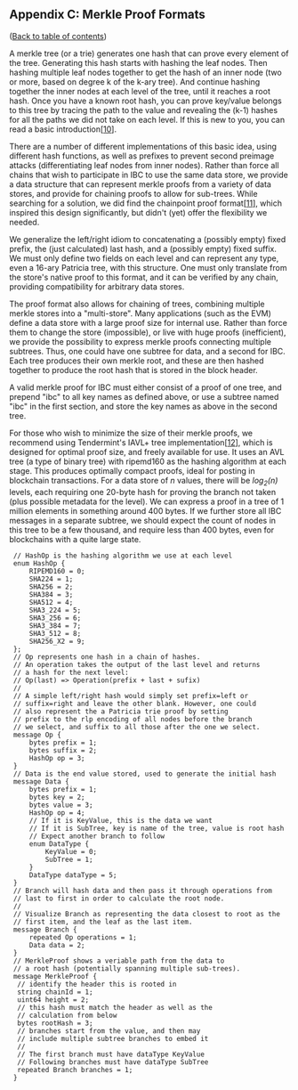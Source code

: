 ## Appendix C: Merkle Proof Formats

([Back to table of contents](specification.md#contents))

A merkle tree (or a trie) generates one hash that can prove every element of the tree. Generating this hash starts with hashing the leaf nodes. Then hashing multiple leaf nodes together to get the hash of an inner node (two or more, based on degree k of the k-ary tree). And continue hashing together the inner nodes at each level of the tree, until it reaches a root hash. Once you have a known root hash, you can prove key/value belongs to this tree by tracing the path to the value and revealing the (k-1) hashes for all the paths we did not take on each level. If this is new to you, you can read a basic introduction[[10](./footnotes.md#10)].

There are a number of different implementations of this basic idea, using different hash functions, as well as prefixes to prevent second preimage attacks (differentiating leaf nodes from inner nodes). Rather than force all chains that wish to participate in IBC to use the same data store, we provide a data structure that can represent merkle proofs from a variety of data stores, and provide for chaining proofs to allow for sub-trees. While searching for a solution, we did find the chainpoint proof format[[11](./footnotes.md#11)], which inspired this design significantly, but didn't (yet) offer the flexibility we needed.

We generalize the left/right idiom to concatenating a (possibly empty) fixed prefix, the (just calculated) last hash, and a (possibly empty) fixed suffix. We must only define two fields on each level and can represent any type, even a 16-ary Patricia tree, with this structure. One must only translate from the store's native proof to this format, and it can be verified by any chain, providing compatibility for arbitrary data stores.

The proof format also allows for chaining of trees, combining multiple merkle stores into a "multi-store". Many applications (such as the EVM) define a data store with a large proof size for internal use. Rather than force them to change the store (impossible), or live with huge proofs (inefficient), we provide the possibility to express merkle proofs connecting multiple subtrees. Thus, one could have one subtree for data, and a second for IBC. Each tree produces their own merkle root, and these are then hashed together to produce the root hash that is stored in the block header.

A valid merkle proof for IBC must either consist of a proof of one tree, and prepend "ibc" to all key names as defined above, or use a subtree named "ibc" in the first section, and store the key names as above in the second tree.

For those who wish to minimize the size of their merkle proofs, we recommend using Tendermint's IAVL+ tree implementation[[12](./footnotes.md#12)], which is designed for optimal proof size, and freely available for use. It uses an AVL tree (a type of binary tree) with ripemd160 as the hashing algorithm at each stage. This produces optimally compact proofs, ideal for posting in blockchain transactions. For a data store of _n_ values, there will be _log<sub>2</sub>(n)_ levels, each requiring one 20-byte hash for proving the branch not taken (plus possible metadata for the level). We can express a proof in a tree of 1 million elements in something around 400 bytes. If we further store all IBC messages in a separate subtree, we should expect the count of nodes in this tree to be a few thousand, and require less than 400 bytes, even for blockchains with a quite large state.

```
 // HashOp is the hashing algorithm we use at each level
 enum HashOp {
     RIPEMD160 = 0;
     SHA224 = 1;
     SHA256 = 2;
     SHA384 = 3;
     SHA512 = 4;
     SHA3_224 = 5;
     SHA3_256 = 6;
     SHA3_384 = 7;
     SHA3_512 = 8;
     SHA256_X2 = 9;
 };
 // Op represents one hash in a chain of hashes.
 // An operation takes the output of the last level and returns
 // a hash for the next level:
 // Op(last) => Operation(prefix + last + sufix)
 //
 // A simple left/right hash would simply set prefix=left or
 // suffix=right and leave the other blank. However, one could
 // also represent the a Patricia trie proof by setting
 // prefix to the rlp encoding of all nodes before the branch
 // we select, and suffix to all those after the one we select.
 message Op {
     bytes prefix = 1;
     bytes suffix = 2;
     HashOp op = 3;
 }
 // Data is the end value stored, used to generate the initial hash
 message Data {
     bytes prefix = 1;
     bytes key = 2;
     bytes value = 3;
     HashOp op = 4;
     // If it is KeyValue, this is the data we want
     // If it is SubTree, key is name of the tree, value is root hash
     // Expect another branch to follow
     enum DataType {
         KeyValue = 0;
         SubTree = 1;
     }
     DataType dataType = 5;
 }
 // Branch will hash data and then pass it through operations from
 // last to first in order to calculate the root node.
 //
 // Visualize Branch as representing the data closest to root as the
 // first item, and the leaf as the last item.
 message Branch {
     repeated Op operations = 1;
     Data data = 2;
 }
 // MerkleProof shows a veriable path from the data to
 // a root hash (potentially spanning multiple sub-trees).
 message MerkleProof {
  // identify the header this is rooted in
  string chainId = 1;
  uint64 height = 2;
  // this hash must match the header as well as the
  // calculation from below
  bytes rootHash = 3;
  // branches start from the value, and then may
  // include multiple subtree branches to embed it
  //
  // The first branch must have dataType KeyValue
  // Following branches must have dataType SubTree
  repeated Branch branches = 1;
 }
 ```

